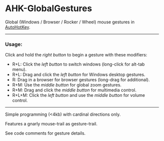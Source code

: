 # AHK-GlobalGestures

Global (Windows / Browser / Rocker / Wheel) mouse gestures in [AutoHotKey](http://www.autohotkey.com "autohotkey.com").

---

### Usage:

Click and hold the _right button_ to begin a gesture with these modifiers:

- R+L: Click the _left button_ to switch windows (long-click for alt-tab menu).
- R+L: Drag and click the _left button_ for Windows desktop gestures.
- R: Drag in a browser for browser gestures (long-drag for additional).
- R+M: Use the _middle button_ for global zoom gestures.
- R+M: Drag and click the _middle button_ for multimedia control.
- R+L+M: Click the _left button_ and use the _middle button_ for volume control.

---

Simple programming (<4kb) with cardinal directions only.

Features a gnarly mouse-trail as gesture-trail.

See code comments for gesture details.
